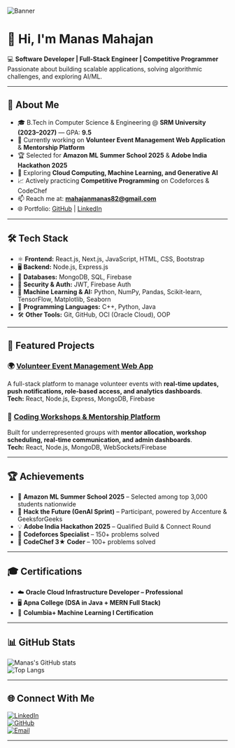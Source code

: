 ![Banner](https://github.com/Manas20008/Manas20008/blob/main/banner.png)

# 👋 Hi, I'm Manas Mahajan  

💻 **Software Developer | Full-Stack Engineer | Competitive Programmer**  
Passionate about building scalable applications, solving algorithmic challenges, and exploring AI/ML.  

---

## 🚀 About Me  

- 🎓 B.Tech in Computer Science & Engineering @ **SRM University (2023–2027)** — GPA: **9.5**  
- 🔭 Currently working on **Volunteer Event Management Web Application** & **Mentorship Platform**  
- 🏆 Selected for **Amazon ML Summer School 2025** & **Adobe India Hackathon 2025**  
- 🌱 Exploring **Cloud Computing, Machine Learning, and Generative AI**  
- 📈 Actively practicing **Competitive Programming** on Codeforces & CodeChef  
- 📫 Reach me at: **mahajanmanas82@gmail.com**  
- 🌐 Portfolio: [GitHub](https://github.com/Manas20008) | [LinkedIn](https://www.linkedin.com/in/manas-mahajan-12b0062b2/)  

---

## 🛠️ Tech Stack  

- ⚛️ **Frontend:** React.js, Next.js, JavaScript, HTML, CSS, Bootstrap  
- 🖥️ **Backend:** Node.js, Express.js  
- 🍃 **Databases:** MongoDB, SQL, Firebase  
- 🔑 **Security & Auth:** JWT, Firebase Auth  
- 🤖 **Machine Learning & AI:** Python, NumPy, Pandas, Scikit-learn, TensorFlow, Matplotlib, Seaborn  
- 🧩 **Programming Languages:** C++, Python, Java  
- 🛠️ **Other Tools:** Git, GitHub, OCI (Oracle Cloud), OOP  

---

## 📌 Featured Projects  

### 🌍 [Volunteer Event Management Web App](https://github.com/Manas20008/volunteer-event-management)  
A full-stack platform to manage volunteer events with **real-time updates, push notifications, role-based access, and analytics dashboards**.  
**Tech:** React, Node.js, Express, MongoDB, Firebase  

### 👥 [Coding Workshops & Mentorship Platform](#)  
Built for underrepresented groups with **mentor allocation, workshop scheduling, real-time communication, and admin dashboards**.  
**Tech:** React, Node.js, MongoDB, WebSockets/Firebase  

---

## 🏆 Achievements  

- 🎯 **Amazon ML Summer School 2025** – Selected among top 3,000 students nationwide  
- 🤖 **Hack the Future (GenAI Sprint)** – Participant, powered by Accenture & GeeksforGeeks  
- 💡 **Adobe India Hackathon 2025** – Qualified Build & Connect Round  
- 🥈 **Codeforces Specialist** – 150+ problems solved  
- 🥉 **CodeChef 3★ Coder** – 100+ problems solved  

---

## 🎓 Certifications  

- ☁️ **Oracle Cloud Infrastructure Developer – Professional**  
- 🖥️ **Apna College (DSA in Java + MERN Full Stack)**  
- 🤖 **Columbia+ Machine Learning I Certification**  

---

## 📊 GitHub Stats  

![Manas's GitHub stats](https://github-readme-stats.vercel.app/api?username=Manas20008&show_icons=true&theme=radical)  
![Top Langs](https://github-readme-stats.vercel.app/api/top-langs/?username=Manas20008&layout=compact&theme=radical)  

---

## 🌐 Connect With Me  

[![LinkedIn](https://img.shields.io/badge/LinkedIn-0077B5?style=for-the-badge&logo=linkedin&logoColor=white)](https://www.linkedin.com/in/manas-mahajan-12b0062b2/)  
[![GitHub](https://img.shields.io/badge/GitHub-181717?style=for-the-badge&logo=github&logoColor=white)](https://github.com/Manas20008)  
[![Email](https://img.shields.io/badge/Email-D14836?style=for-the-badge&logo=gmail&logoColor=white)](mailto:mahajanmanas82@gmail.com)  

---
